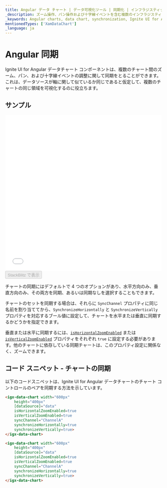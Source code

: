 ```yaml
---
title: Angular データ チャート | データ可視化ツール | 同期化 | インフラジスティックス
_description: ズーム操作、パン操作および十字線イベントを含む複数のインフラジスティックスの Angular チャート コントロール間で同期します。$Product Name$のグラフ同期機能について説明します。
_keywords: Angular charts, data chart, synchronization, Ignite UI for Angular, Infragistics, Angular チャート, データ チャート, 同期化, インフラジスティックス
mentionedTypes: ['XamDataChart']
_language: ja
---
```


# Angular 同期

Ignite UI for Angular データチャート コンポーネントは、複数のチャート間のズーム、パン、および十字線イベントの調整に関して同期をとることができます。これは、データソースが軸に関して似ているか同じであると仮定して、複数のチャートの同じ領域を可視化するのに役立ちます。

## サンプル

<div class="sample-container loading" style="height: 500px">
    <iframe id="data-chart-chart-synchronization-iframe" src='{environment:dvDemosBaseUrl}/charts/data-chart-chart-synchronization' width="100%" height="100%" seamless frameBorder="0" onload="onXPlatSampleIframeContentLoaded(this);"></iframe>
</div>
<div>
    <button data-localize="stackblitz" disabled class="stackblitz-btn" data-iframe-id="data-chart-overview-iframe" data-demos-base-url="{environment:dvDemosBaseUrl}">StackBlitz で表示
    </button>


</div>

<div class="divider--half"></div>

チャートの同期にはデフォルトで 4 つのオプションがあり、水平方向のみ、垂直方向のみ、その両方を同期、あるいは同期なしを選択することもできます。

チャートのセットを同期する場合は、それらに `SyncChannel` プロパティに同じ名前を割り当ててから、`SynchronizeHorizontally` と `SynchronizeVertically` プロパティを対応するブール値に設定して、チャートを水平または垂直に同期するかどうかを指定できます。

垂直または水平に同期するには、[`isHorizontalZoomEnabled`]({environment:dvApiBaseUrl}/products/ignite-ui-angular/api/docs/typescript/latest/classes/igxdatachartcomponent.html#ishorizontalzoomenabled) または [`isVerticalZoomEnabled`]({environment:dvApiBaseUrl}/products/ignite-ui-angular/api/docs/typescript/latest/classes/igxdatachartcomponent.html#isverticalzoomenabled) プロパティをそれぞれ `true` に設定する必要があります。他のチャートに依存している同期チャートは、このプロパティ設定に関係なく、ズームできます。

## コード スニペット - チャートの同期

以下のコードスニペットは、Ignite UI for Angular データチャートのチャート コントロールのペアを同期する方法を示しています。

```html
<igx-data-chart width="600px"
    height="400px"
    [dataSource]="data"
    isHorizontalZoomEnabled=true
    isVerticalZoomEnabled=true
    syncChannel="ChannelA"
    synchronizeHorizontally=true
    synchronizeVertically=true>
</igx-data-chart>

<igx-data-chart width="600px"
    height="400px"
    [dataSource]="data"
    isHorizontalZoomEnabled=true
    isVerticalZoomEnabled=true
    syncChannel="ChannelA"
    synchronizeHorizontally=true
    synchronizeVertically=true>
</igx-data-chart>
```
